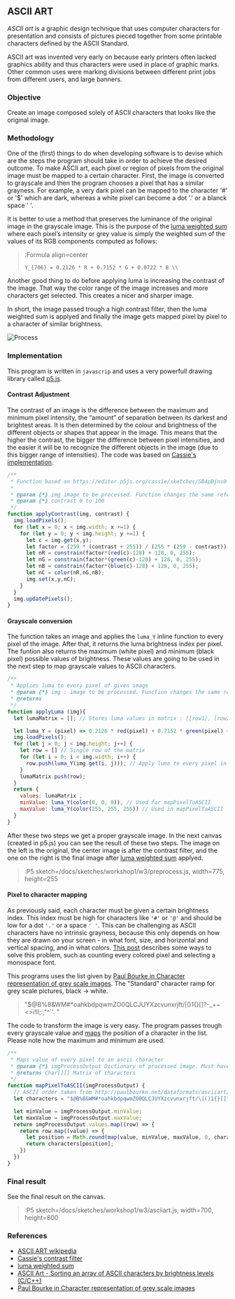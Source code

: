 ## ASCII ART

*ASCII art* is a graphic design technique that uses computer characters for presentation and consists of pictures pieced together from some printable characters defined by the ASCII Standard. 

ASCII art was invented very early on because early printers often lacked graphics ability and thus characters were used in place of graphic marks. Other common uses were marking divisions between different print jobs from different users, and large banners. 

### Objective
Create an image composed solely of ASCII characters that looks like the original image. 

### Methodology
One of the (first) things to do when developing software is to devise which are the steps the program should take in order to achieve the desired outcome. To make ASCII art, each pixel or region of pixels from the original image must be mapped to a certain character. First, the image is converted to grayscale and then the program chooses a pixel that has a similar grayness. For example, a very dark pixel can be mapped to the character '#' or '$' which are dark, whereas a white pixel can become a dot '.' or a blanck space ' '. 


It is better to use a method that preserves the luminance of the original image in the grayscale image. This is the purpose of the [luma weighted sum](https://en.wikipedia.org/wiki/HSL_and_HSV#Lightness) where each pixel’s intensity or grey value is simply the weighted sum of the values of its RGB components computed as follows: 

> :Formula align=center
>
> ```
> Y_{706} = 0.2126 * R + 0.7152 * G + 0.0722 * B \\
> ```

Another good thing to do before applying luma is increasing the contrast of the image. That way the color range of the image increases and more characters get selected. This creates a nicer and sharper image. 

In short, the image passed trough a high contrast filter, then the luma weighted sum is applyed and finally the image gets mapped pixel by pixel to a character of similar brightness.

![Process](../sketches/workshop1/w3/explanation.png)

### Implementation
This program is written in ```javascrip``` and uses a very powerfull drawing library called [p5.js](https://p5js.org).

#### Contrast Adjustment
The contrast of an image is the difference between the maximum and minimum pixel intensity, the “amount” of separation between its darkest and brightest areas. It is then determined by the colour and brightness of the different objects or shapes that appear in the image. This means that the higher the contrast, the bigger the difference between pixel intensities, and the easier it will be to recognize the different objects in the image (due to this bigger range of intensities). The code was based on [Cassie's implementation](https://editor.p5js.org/cassie/sketches/SB4pBjns0).

```javascript
/**
 * Function based on https://editor.p5js.org/cassie/sketches/SB4pBjns0
 * 
 * @param {*} img image to be processed. Function changes the same reference to image 
 * @param {*} contrast 0 to 100
 */
function applyContrast(img, contrast) {
  img.loadPixels();
  for (let x = 0; x < img.width; x +=1) {
    for (let y = 0; y < img.height; y +=1) {
      let c = img.get(x,y);
      let factor = (259 * (contrast + 255)) / (255 * (259 - contrast));
      let nR = constrain(factor*(red(c)-128) + 128, 0, 255);
      let nG = constrain(factor*(green(c)-128) + 128, 0, 255);
      let nB = constrain(factor*(blue(c)-128) + 128, 0, 255);
      let nC = color(nR,nG,nB);
      img.set(x,y,nC);
    }
  }
  img.updatePixels();
}
```

#### Grayscale conversion

The function takes an image and applies the ```luma_Y``` inline function to every pixel of the image. After that, it returns the luma brightness index per pixel. The funtion also returns the maximum (white pixel) and minimum (black pixel) possible values of brightness. These values are going to be used in the next step to map grayscale values to ASCII characters.

```javascript
/**
 * Applies luma to every pixel of given image
 * @param {*} img : image to be processed. Function changes the same reference to image 
 * @returns 
 */
function applyLuma (img){
  let lumaMatrix = []; // Stores luma values in matrix : [[row1], [row2], ..., [rowN]]

  let luma_Y = (pixel) => 0.2126 * red(pixel) + 0.7152 * green(pixel) + 0.0722 * blue(pixel);
  img.loadPixels();
  for (let j = 0; j < img.height; j++) {
    let row = [] // Single row of the matrix
    for (let i = 0; i < img.width; i++) {
      row.push(luma_Y(img.get(i, j))); // Apply luma to every pixel in image
    }
    lumaMatrix.push(row); 
  }
  return { 
    values: lumaMatrix ,
    minValue: luma_Y(color(0, 0, 0)), // Used for mapPixelToASCII
    maxValue: luma_Y(color(255, 255, 255)) // Used in mapPixelToASCII
  }
}
```

After these two steps we get a proper grayscale image. In the next canvas (created in p5.js) you can see the result of these two steps. The image on the left is the original, the center image is after the contrast filter, and the one on the right is the final image after [luma weighted sum](https://en.wikipedia.org/wiki/HSL_and_HSV#Lightness) applyed. 

> :P5 sketch=/docs/sketches/workshop1/w3/preprocess.js, width=775, height=255

#### Pixel to character mapping

As previously said, each character must be given a certain brightness index. This index must be high for characters like ```'#'``` or ```'@'``` and should be low for a dot ```'.'``` or a space ```' '```. This can be challenging as ASCII characters have no intrinsic grayness, because this only depends on how they are drawn on your screen - in what font, size, and horizontal and vertical spacing, and in what colors. [This post](https://stackoverflow.com/questions/30097953/ascii-art-sorting-an-array-of-ascii-characters-by-brightness-levels-c-c) describes some ways to solve this problem, such as counting every colored pixel and selecting a monospace font.

This programs uses the list given by [Paul Bourke in Character representation of grey scale images](http://paulbourke.net/dataformats/asciiart/). The "Standard" character ramp for grey scale pictures, black -> white.

> "$@B%8&WM#*oahkbdpqwmZO0QLCJUYXzcvunxrjft/\|()1{}[]?-_+~<>i!lI;:,"^`'. "

The code to transform the image is very easy. The program passes trough every grayscale value and [maps](https://p5js.org/reference/#/p5/map) the position of a character in the list. Please note how the maximum and minimum are used. 

```javascript
/**
 * Maps value of every pixel to an ascii character
 * @param {*} imgProcessOutput Dictionary of processed image. Must have keywords .values .maxValue and .minValue
 * @returns Char[][] Matrix of characters
 */
function mapPixelToASCII(imgProcessOutput) {
  // ASCII order taken from http://paulbourke.net/dataformats/asciiart/
  let characters = "$@B%8&WM#*oahkbdpqwmZO0QLCJUYXzcvunxrjft/\|()1{}[]?-_+~<>i!lI;:,\"^`'. ";

  let minValue = imgProcessOutput.minValue;
  let maxValue = imgProcessOutput.maxValue;
  return imgProcessOutput.values.map((row) => {
    return row.map((value) => {
      let position = Math.round(map(value, minValue, maxValue, 0, characters.length - 1));
      return characters[position];
    })
  })
}
```

### Final result

See the final result on the canvas. 

> :P5 sketch=/docs/sketches/workshop1/w3/asciiart.js, width=700, height=800

### References

 - [ASCII ART wikipedia](https://en.wikipedia.org/wiki/ASCII_art)
 - [Cassie's contrast filter](https://editor.p5js.org/cassie/sketches/SB4pBjns0)
 - [luma weighted sum](https://en.wikipedia.org/wiki/HSL_and_HSV#Lightness)
 - [ASCII Art - Sorting an array of ASCII characters by brightness levels (C/C++)](https://stackoverflow.com/questions/30097953/ascii-art-sorting-an-array-of-ascii-characters-by-brightness-levels-c-c)
 - [Paul Bourke in Character representation of grey scale images](http://paulbourke.net/dataformats/asciiart/)

